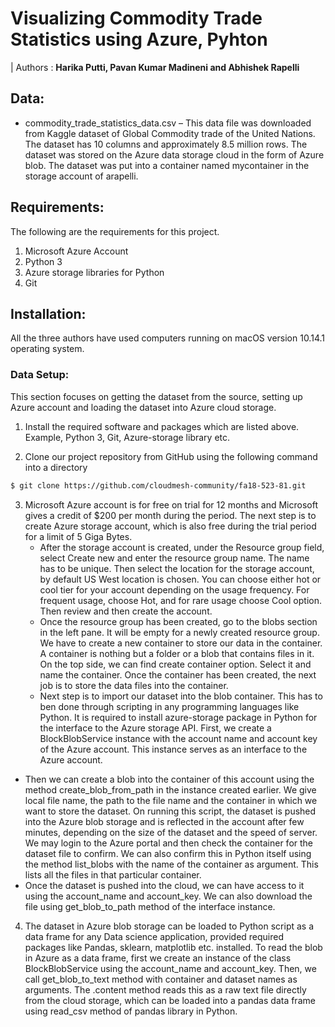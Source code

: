 # Visualizing Commodity Trade Statistics using Azure, Pyhton


| Authors : **Harika Putti, Pavan Kumar Madineni and Abhishek Rapelli**

## Data: 

* commodity_trade_statistics_data.csv – This data file was downloaded from Kaggle dataset of Global Commodity trade of the United Nations. The dataset has 10 columns and approximately 8.5 million rows. The dataset was stored on the Azure data storage cloud in the form of Azure blob. The dataset was put into a container named mycontainer in the storage account of arapelli.


## Requirements: 

The following are the requirements for this project.
  1.	Microsoft Azure Account
  2.	Python 3
  3.	Azure storage libraries for Python
  4.	Git

## Installation:

All the three authors have used computers running on macOS version 10.14.1 operating system. 

### Data Setup:

This section focuses on getting the dataset from the source, setting up Azure account and loading the dataset into Azure cloud storage.
1.	Install the required software and packages which are listed above. Example, Python 3, Git, Azure-storage library etc.

2.	Clone our project repository from GitHub using the following command into a directory

```bash
$ git clone https://github.com/cloudmesh-community/fa18-523-81.git
```

3.	Microsoft Azure account is for free on trial for 12 months and Microsoft gives a credit of $200 per month during the period. The next step is to create Azure storage account, which is also free during the trial period for a limit of 5 Giga Bytes.
    * After the storage account is created, under the Resource group field, select Create new and enter the resource group name. The name has to be unique. Then select the location for the storage account, by default US West location is chosen. You can choose either hot or cool tier for your account depending on the usage frequency. For frequent usage, choose Hot, and for rare usage choose Cool option. Then review and then create the account. 
    * Once the resource group has been created, go to the blobs section in the left pane. It will be empty for a newly created resource group. We have to create a new container to store our data in the container. A container is nothing but a folder or a blob that contains files in it. On the top side, we can find create container option. Select it and name the container. Once the container has been created, the next job is to store the data files into the container.
    * Next step is to import our dataset into the blob container. This has to ben done through scripting in any programming languages like Python. It is required to install azure-storage package in Python for the interface to the Azure storage API. First, we create a BlockBlobService instance with the account name and account key of the Azure account. This instance serves as an interface to the Azure account. 
   * Then we can create a blob into the container of this account using the method create_blob_from_path in the instance created earlier. We give local file name, the path to the file name and the container in which we want to store the dataset. On running this script, the dataset is pushed into the Azure blob storage and is reflected in the account after few minutes, depending on the size of the dataset and the speed of server. We may login to the Azure portal and then check the container for the dataset file to confirm. We can also confirm this in Python itself using the method list_blobs with the name of the container as argument. This lists all the files in that particular container.
   * Once the dataset is pushed into the cloud, we can have access to it using the account_name and account_key. We can also download the file using get_blob_to_path method of the interface instance.

4.	The dataset in Azure blob storage can be loaded to Python script as a data frame for any Data science application, provided required packages like Pandas, sklearn, matplotlib etc. installed. To read the blob in Azure as a data frame, first we create an instance of the class BlockBlobService using the account_name and account_key. Then, we call get_blob_to_text method with container and dataset names as arguments. The .content method reads this as a raw text file directly from the cloud storage, which can be loaded into a pandas data frame using read_csv method of pandas library in Python.
  


